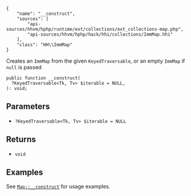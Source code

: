 ``` yamlmeta
{
    "name": "__construct",
    "sources": [
        "api-sources/hhvm/hphp/runtime/ext/collections/ext_collections-map.php",
        "api-sources/hhvm/hphp/hack/hhi/collections/ImmMap.hhi"
    ],
    "class": "HH\\ImmMap"
}
```




Creates an ` ImmMap ` from the given `` KeyedTraversable ``, or an empty
``` ImmMap ``` if ```` null ```` is passed




``` Hack
public function __construct(
  ?KeyedTraversable<Tk, Tv> $iterable = NULL,
): void;
```




## Parameters




+ ` ?KeyedTraversable<Tk, Tv> $iterable = NULL `




## Returns




* ` void `




## Examples




See [` Map::__construct `](</hack/reference/class/Map/__construct/#examples>) for usage examples.
<!-- HHAPIDOC -->
